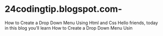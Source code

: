 # 24codingtip.blogspot.com-
How to Create a Drop Down Menu Using Html and Css Hello friends, today in this blog you’ll learn How to Create a Drop Down Menu Usin
